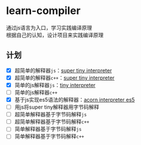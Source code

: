 # learn-compiler
通过js语言为入口，学习实践编译原理<br/>
根据自己的认知，设计项目来实践编译原理
## 计划
- [x] 超简单的解释器`js`：[super tiny interpreter](./super-tiny-interpreter)
- [x] 超简单的解释器`c++`：[super tiny interpreter](./cpp-super-tiny-interpreter)
- [x] 简单的js解释器`js`：[tiny interpreter](./tiny-interpreter)
- [ ] 简单的js解释器`c++`
- [x] 基于js实现es5语法的解释器：[acorn interpreter es5](./acorn-interpreter-es5)
- [ ] 用js将super tiny解释器用字节码解释
- [ ] 超简单解释器基于字节码解释`js`
- [ ] 超简单解释器基于字节码解释`c++`
- [ ] 简单解释器基于字节码解释`js`
- [ ] 简单解释器基于字节码解释`c++`
